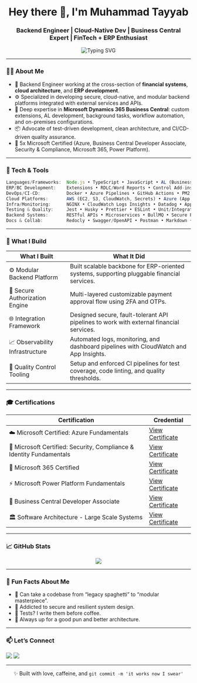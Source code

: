 
<!-- GitHub Profile README for Muhammad Tayyab -->

<h1 align="center">Hey there 👋, I'm Muhammad Tayyab</h1>
<h3 align="center">Backend Engineer | Cloud-Native Dev | Business Central Expert | FinTech + ERP Enthusiast </h3>

<p align="center">
  <img src="https://readme-typing-svg.demolab.com/?lines=Engineer+with+a+Knack+for+Secure+Systems;Node.js+%7C+Business+Central+%7C+Cloud+Infra+Fanboy;Code%2C+Coffee%2C+and+Clean+Architectures!&center=true&width=500&height=40" alt="Typing SVG">
</p>

---

### 👨‍💻 About Me

- 💼 Backend Engineer working at the cross-section of **financial systems**, **cloud architecture**, and **ERP development**.
- ⚙️ Specialized in developing secure, cloud-native, and modular backend platforms integrated with external services and APIs.
- 🔄 Deep expertise in **Microsoft Dynamics 365 Business Central**: custom extensions, AL development, background tasks, workflow automation, and on-premises configurations.
- 📦 Advocate of test-driven development, clean architecture, and CI/CD-driven quality assurance.
- 🧠 5x Microsoft Certified (Azure,  Business Central Developer Associate, Security & Compliance, Microsoft 365, Power Platform).

---

### 🧰 Tech & Tools

```ts
Languages/Frameworks:  Node.js • TypeScript • JavaScript • AL (Business Central)
ERP/BC Development:    Extensions • RDLC/Word Reports • Control Add-ins • Workflow Approvals • Job Queues
DevOps/CI-CD:          Docker • Azure Pipelines • GitHub Actions • PM2 • Shell scripting • Ubuntu/Linux
Cloud Platforms:       AWS (EC2, S3, CloudWatch, Secrets) • Azure (App Services, Insights) 
Infra/Monitoring:      NGINX • CloudWatch Logs Insights • Datadog • Application Insights
Testing & Quality:     Jest • Husky • Prettier • ESLint • Unit/Integration Testing • Code Coverage Metrics
Backend Systems:       RESTful APIs • Microservices • BullMQ • Secure Payment Orchestration • Modular Design
Docs & Collab:         Redocly • Swagger/OpenAPI • Postman • Markdown • Notion • Confluence
```

---

### 🚀 What I Build

| What I Built | What It Did |
|--------------|-------------|
| ⚙️ Modular Backend Platform | Built scalable backbone for ERP-oriented systems, supporting pluggable financial services. |
| 🔐 Secure Authorization Engine | Multi-layered customizable payment approval flow using 2FA and OTPs. |
| 🌐 Integration Framework | Designed secure, fault-tolerant API pipelines to work with external financial services. |
| 📈 Observability Infrastructure | Automated logs, monitoring, and dashboard pipelines with CloudWatch and App Insights. |
| 🧪 Quality Control Tooling | Setup and enforced CI pipelines for test coverage, code linting, and quality thresholds. |

---

### 🎓 Certifications

| Certification | Credential |
|---------------|------------|
| ☁️ Microsoft Certified: Azure Fundamentals | [View Certificate](https://learn.microsoft.com/api/credentials/share/en-us/MuhammadTayyab15/558FC5544FF0DF2A?sharingId=AB2F0917FA1869DE) |
| 🔐 Microsoft Certified: Security, Compliance & Identity Fundamentals | [View Certificate](https://learn.microsoft.com/api/credentials/share/en-us/MuhammadTayyab15/4238FABFF9F25747?sharingId=AB2F0917FA1869DE) |
| 🧰 Microsoft 365 Certified | [View Certificate](https://learn.microsoft.com/api/credentials/share/en-us/MuhammadTayyab15/B30938C8DEFA4939?sharingId=AB2F0917FA1869DE) |
| ⚡ Microsoft Power Platform Fundamentals | [View Certificate](https://learn.microsoft.com/api/credentials/share/en-us/MuhammadTayyab15/26E0BD95DBE182C1?sharingId=AB2F0917FA1869DE) |
| 🧠 Business Central Developer Associate | [View Certificate](https://learn.microsoft.com/) |
| 🏛️ Software Architecture - Large Scale Systems | [View Certificate](https://www.udemy.com/certificate/UC-aee9158d-73ef-461e-8dac-10b34d02f93e/) |

---

### 📈 GitHub Stats

<p align="center">
  <img src="https://github-readme-streak-stats.herokuapp.com/?user=TayyabVibin&theme=radical" />
</p>

---

### 🧠 Fun Facts About Me

- 🔄 Can take a codebase from “legacy spaghetti” to “modular masterpiece”.
- 🔐 Addicted to secure and resilient system design.
- 🧪 Tests? I write them before coffee.
- 💬 Always up for a good pun and better architecture.

---

### 📫 Let’s Connect

<p align="left">
  <a href="mailto:m.tayyabna@gmail.com"><img src="https://img.shields.io/badge/Gmail-D14836?style=flat-square&logo=gmail&logoColor=white"/></a>
  <a href="https://linkedin.com/in/itayyab" target="_blank"><img src="https://img.shields.io/badge/LinkedIn-0077B5?style=flat-square&logo=linkedin&logoColor=white"/></a>
</p>

---

<p align="center">✨ Built with love, caffeine, and <code>git commit -m 'it works now I swear'</code></p>
